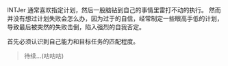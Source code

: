 INTJer 通常喜欢指定计划，然后一股脑钻到自己的事情里雷打不动的执行。
然而并没有想过计划失败会怎么办，因为过于的自信，经常制定一些眼高手低的计划，导致最后被突然的失败击倒，陷入强烈的自我否定。

首先必须认识到自己能力和目标任务的匹配程度。

> 待续...(咕咕咕)
